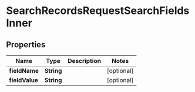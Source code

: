 

# SearchRecordsRequestSearchFieldsInner


## Properties

| Name | Type | Description | Notes |
|------------ | ------------- | ------------- | -------------|
|**fieldName** | **String** |  |  [optional] |
|**fieldValue** | **String** |  |  [optional] |



